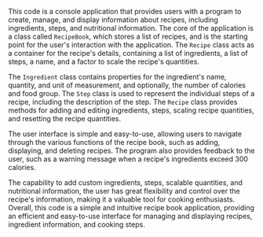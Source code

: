 This code is a console application that provides users with a program to create, manage, and display information about recipes, including ingredients, steps, and nutritional information. The core of the application is a class called `RecipeBook`, which stores a list of recipes, and is the starting point for the user's interaction with the application. The `Recipe` class acts as a container for the recipe's details, containing a list of ingredients, a list of steps, a name, and a factor to scale the recipe's quantities.

The `Ingredient` class contains properties for the ingredient's name, quantity, and unit of measurement, and optionally, the number of calories and food group. The `Step` class is used to represent the individual steps of a recipe, including the description of the step. The `Recipe` class provides methods for adding and editing ingredients, steps, scaling recipe quantities, and resetting the recipe quantities.

 The user interface is simple and easy-to-use, allowing users to navigate through the various functions of the recipe book, such as adding, displaying, and deleting recipes. The program also provides feedback to the user, such as a warning message when a recipe's ingredients exceed 300 calories.

The capability to add custom ingredients, steps, scalable quantities, and nutritional information, the user has great flexibility and control over the recipe's information, making it a valuable tool for cooking enthusiasts. Overall, this code is a simple and intuitive recipe book application, providing an efficient and easy-to-use interface for managing and displaying recipes, ingredient information, and cooking steps.

